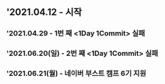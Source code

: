 <h2>'2021.04.12 - 시작</h3>
<h3>'2021.04.29 - 1번 째 <1Day 1Commit> 실패</h3>
<h3>'2021.06.20(일) - 2번 째 <1Day 1Commit> 실패</h3>
<h3>'2021.06.21(월) - 네이버 부스트 캠프 6기 지원</h3>
  
